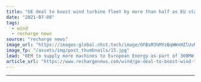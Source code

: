 ```yaml
---
title: "GE deal to boost wind turbine fleet by more than half as EU state severs Russian ties"
date: "2021-07-08"
tags: 
  - wind
  - recharge news
source: "recharge news"
image_url: "https://images-global.nhst.tech/image/OFBsM3hMVzBqWWxHZlUvNE1SOGp5RWtRMXNQRjBacUtGamkvcXVXeklRbz0=/nhst/binary/26be0282b64c643a8fb12abfd6a1522b"
image_fp: "/assets/img/post_thumbnails/15.jpg"
lead: "OEM to supply more machines to European Energy as part of 308MW development drive that will expand Lithuania's wind capacity by 57%"
article_url: "https://www.rechargenews.com/wind/ge-deal-to-boost-wind-turbine-fleet-by-more-than-half-as-eu-state-severs-russian-ties/2-1-1037409"
---
```


---
